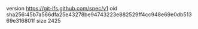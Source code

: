 version https://git-lfs.github.com/spec/v1
oid sha256:45b7a566dfa25e43278be94743223e882529ff4cc948e69e0db51369e316801f
size 2425
